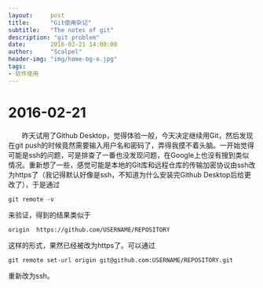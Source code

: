 ```yaml
---
layout:     post
title:      "Git使用杂记"
subtitle:   "The notes of git"
description: "git problem"
date:       2016-02-21 14:00:00
author:     "Scalpel"
header-img: "img/home-bg-o.jpg"
tags:
- 软件使用
---
```

2016-02-21
===
　　昨天试用了Github Desktop，觉得体验一般，今天决定继续用Git，然后发现在git push的时候竟然需要输入用户名和密码了，弄得我摸不着头脑。一开始觉得可能是ssh的问题，可是排查了一番也没发现问题，在Google上也没有搜到类似情况。重新想了一些，感觉可能是本地的Git库和远程仓库的传输加密协议由ssh改为https了（我记得默认好像是ssh，不知道为什么安装完Github Desktop后给更改了），于是通过

~~~
git remote -v
~~~
来验证，得到的结果类似于  

~~~
origin  https://github.com/USERNAME/REPOSITORY
~~~
这样的形式，果然已经被改为https了。可以通过

~~~
git remote set-url origin git@github.com:USERNAME/REPOSITORY.git
~~~
重新改为ssh。